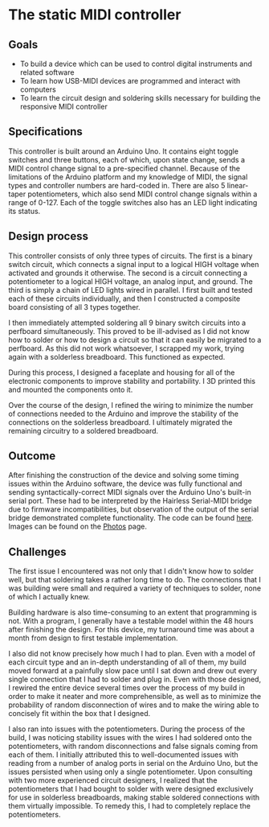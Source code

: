 # The static MIDI controller

## Goals
- To build a device which can be used to control digital instruments and related software
- To learn how USB-MIDI devices are programmed and interact with computers
- To learn the circuit design and soldering skills necessary for building the responsive MIDI controller

## Specifications
This controller is built around an Arduino Uno. It contains eight toggle switches and three buttons, each of which, upon state change, sends a MIDI control change signal to a pre-specified channel. Because of the limitations of the Arduino platform and my knowledge of MIDI, the signal types and controller numbers are hard-coded in. There are also 5 linear-taper potentiometers, which also send MIDI control change signals within a range of 0-127. Each of the toggle switches also has an LED light indicating its status.

## Design process
This controller consists of only three types of circuits. The first is a binary switch circuit, which connects a signal input to a logical HIGH voltage when activated and grounds it otherwise. The second is a circuit connecting a potentiometer to a logical HIGH voltage, an analog input, and ground. The third is simply a chain of LED lights wired in parallel. I first built and tested each of these circuits individually, and then I constructed a composite board consisting of all 3 types together.

I then immediately attempted soldering all 9 binary switch circuits into a perfboard simultaneously. This proved to be ill-advised as I did not know how to solder or how to design a circuit so that it can easily be migrated to a perfboard. As this did not work whatsoever, I scrapped my work, trying again with a solderless breadboard. This functioned as expected.

During this process, I designed a faceplate and housing for all of the electronic components to improve stability and portability. I 3D printed this and mounted the components onto it.

Over the course of the design, I refined the wiring to minimize the number of connections needed to the Arduino and improve the stability of the connections on the solderless breadboard. I ultimately migrated the remaining circuitry to a soldered breadboard.

## Outcome
After finishing the construction of the device and solving some timing issues within the Arduino software, the device was fully functional and sending syntactically-correct MIDI signals over the Arduino Uno's built-in serial port. These had to be interpreted by the Hairless Serial-MIDI bridge due to firmware incompatibilities, but observation of the output of the serial bridge demonstrated complete functionality. The code can be found [here]("https://github.com/sternj/sternmidi/tree/master/Projects/sketch_oct16a"). Images can be found on the [Photos]("/photos.html") page.

## Challenges
The first issue I encountered was not only that I didn't know how to solder well, but that soldering takes a rather long time to do. The connections that I was building were small and required a variety of techniques to solder, none of which I actually knew.

Building hardware is also time-consuming to an extent that programming is not. With a program, I generally have a testable model within the 48 hours after finishing the design. For this device, my turnaround time was about a month from design to first testable implementation.

I also did not know precisely how much I had to plan. Even with a model of each circuit type and an in-depth understanding of all of them, my build moved forward at a painfully slow pace until I sat down and drew out every single connection that I had to solder and plug in. Even with those designed, I rewired the entire device several times over the process of my build in order to make it neater and more comprehensible, as well as to minimize the probability of random disconnection of wires and to make the wiring able to concisely fit within the box that I designed.

I also ran into issues with the potentiometers. During the process of the build, I was noticing stability issues with the wires I had soldered onto the potentiometers, with random disconnections and false signals coming from each of them. I initially attributed this to well-documented issues with reading from a number of analog ports in serial on the Arduino Uno, but the issues persisted when using only a single potentiometer. Upon consulting with two more experienced circuit designers, I realized that the potentiometers that I had bought to solder with were designed exclusively for use in solderless breadboards, making stable soldered connections with them virtually impossible. To remedy this, I had to completely replace the potentiometers.
